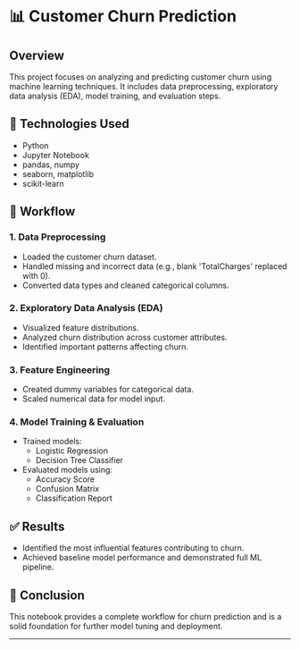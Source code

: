 
# 📊 Customer Churn Prediction

## Overview
This project focuses on analyzing and predicting customer churn using machine learning techniques. It includes data preprocessing, exploratory data analysis (EDA), model training, and evaluation steps.

## 🧰 Technologies Used
- Python
- Jupyter Notebook
- pandas, numpy
- seaborn, matplotlib
- scikit-learn

## 🔄 Workflow

### 1. Data Preprocessing
- Loaded the customer churn dataset.
- Handled missing and incorrect data (e.g., blank 'TotalCharges' replaced with 0).
- Converted data types and cleaned categorical columns.

### 2. Exploratory Data Analysis (EDA)
- Visualized feature distributions.
- Analyzed churn distribution across customer attributes.
- Identified important patterns affecting churn.

### 3. Feature Engineering
- Created dummy variables for categorical data.
- Scaled numerical data for model input.

### 4. Model Training & Evaluation
- Trained models:
  - Logistic Regression
  - Decision Tree Classifier
- Evaluated models using:
  - Accuracy Score
  - Confusion Matrix
  - Classification Report

## ✅ Results
- Identified the most influential features contributing to churn.
- Achieved baseline model performance and demonstrated full ML pipeline.

## 📌 Conclusion
This notebook provides a complete workflow for churn prediction and is a solid foundation for further model tuning and deployment.

---

> 
